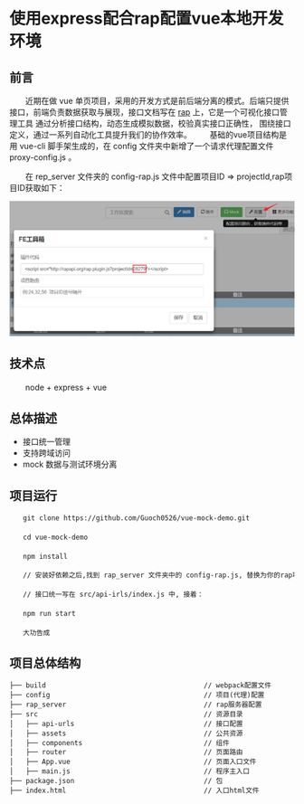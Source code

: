 # 使用express配合rap配置vue本地开发环境

## 前言

　　近期在做 vue 单页项目，采用的开发方式是前后端分离的模式。后端只提供接口，前端负责数据获取与展现，接口文档写在 [rap](http://rapapi.org/org/index.do) 上，它是一个可视化接口管理工具 通过分析接口结构，动态生成模拟数据，校验真实接口正确性， 围绕接口定义，通过一系列自动化工具提升我们的协作效率。
　　基础的vue项目结构是用 vue-cli 脚手架生成的，在 config 文件夹中新增了一个请求代理配置文件 proxy-config.js 。

　　在 rep_server 文件夹的 config-rap.js 文件中配置项目ID => projectId,rap项目ID获取如下：

![](https://raw.githubusercontent.com/Guoch0526/Guoch0526.github.io/master/images/rap-projectId.png)

## 技术点

　　node + express + vue

## 总体描述

- 接口统一管理
- 支持跨域访问
- mock 数据与测试环境分离


## 项目运行
``` bash
　　git clone https://github.com/Guoch0526/vue-mock-demo.git

　　cd vue-mock-demo

　　npm install

　　// 安装好依赖之后,找到 rap_server 文件夹中的 config-rap.js, 替换为你的rap项目基本配置
  
　　// 接口统一写在 src/api-irls/index.js 中, 接着：

　　npm run start

　　大功告成
```

## 项目总体结构

``` txt
├── build                                       // webpack配置文件
├── config                                      // 项目(代理)配置
├── rap_server                                  // rap服务器配置
├── src                                         // 资源目录
│   ├── api-urls                                // 接口配置
│   ├── assets                                  // 公共资源
│   ├── components                              // 组件
│   ├── router                                  // 页面路由
│   ├── App.vue                                 // 页面入口文件
│   ├── main.js                                 // 程序主入口
├── package.json                                // 包
├── index.html                                  // 入口html文件
```
